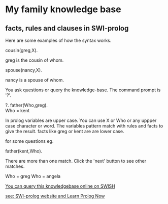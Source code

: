 # My family knowledge base
## facts, rules and clauses in SWI-prolog

Here are some examples of how the syntax works.

cousin(greg,X).

greg is the cousin of whom.


spouse(nancy,X).

nancy is a spouse of whom.

You ask questions or query the knowledge-base.
The command prompt is '?'.

?. father(Who,greg).     
Who = kent

In prolog variables are upper case. You can use X or Who or any uppper case character or word. 
The variables pattern match with rules and facts to give the result.
facts like greg or kent are are lower case.

for some questions eg.

father(kent,Who).

There are more than one match. Click the 'next' button to see other matches. 

Who = greg
Who = angela

[You can query this knowledgebase online on SWISH](https://swish.swi-prolog.org/p/greg%20family.pl)

[see: SWI-prolog website and Learn Prolog Now](https://www.swi-prolog.org/) 
